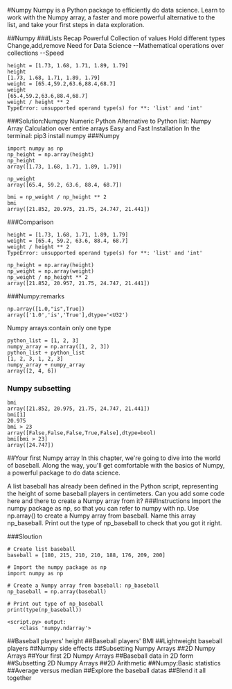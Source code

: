 #Numpy
Numpy is a Python package to efficiently do data science. Learn to work with the Numpy array, a faster and more powerful alternative to the list, and take your first steps in data exploration.

##Numpy
###Lists Recap
Powerful
Collection of values
Hold different types
Change,add,remove
Need for Data Science
--Mathematical operations over collections
--Speed
```
height = [1.73, 1.68, 1.71, 1.89, 1.79]
height
[1.73, 1.68, 1.71, 1.89, 1.79]
weight = [65.4,59.2,63.6,88.4,68.7]
weight
[65.4,59.2,63.6,88.4,68.7]
weight / height ** 2
TypeError: unsupported operand type(s) for **: 'list' and 'int'
```
###Solution:Numppy
Numeric Python
Alternative to Python list: Numpy Array
Calculation over entire arrays
Easy and Fast
Installation
In the terminal: pip3 install numpy
###Numpy
```
import numpy as np
np_height = np.array(height)
np_height
array([1.73, 1.68, 1.71, 1.89, 1.79])

np_weight
array([65.4, 59.2, 63.6, 88.4, 68.7])

bmi = np_weight / np_height ** 2
bmi
array([21.852, 20.975, 21.75, 24.747, 21.441])

```
###Comparison
```
height = [1.73, 1.68, 1.71, 1.89, 1.79]
weight = [65.4, 59.2, 63.6, 88.4, 68.7]
weight / height ** 2
TypeError: unsupported operand type(s) for **: 'list' and 'int'

np_height = np.array(height)
np_weight = np.array(weight)
np_weight / np_height ** 2
array([21.852, 20.957, 21.75, 24.747, 21.441])
```
###Numpy:remarks
```
np.array([1.0,"is",True])
array(['1.0','is','True'],dtype='<U32')
```
Numpy arrays:contain only one type
```
python_list = [1, 2, 3]
numpy_array = np.array([1, 2, 3])
python_list + python_list
[1, 2, 3, 1, 2, 3]
numpy_array + numpy_array
array([2, 4, 6])
```
### Numpy subsetting
```
bmi
array([21.852, 20.975, 21.75, 24.747, 21.441])
bmi[1]
20.975
bmi > 23
array([False,False,False,True,False],dtype=bool)
bmi[bmi > 23]
array([24.747])
```

##Your first Numpy array
In this chapter, we're going to dive into the world of baseball. Along the way, you'll get comfortable with the basics of Numpy, a powerful package to do data science.

A list baseball has already been defined in the Python script, representing the height of some baseball players in centimeters. Can you add some code here and there to create a Numpy array from it?
###Instructions
Import the numpy package as np, so that you can refer to numpy with np.
Use np.array() to create a Numpy array from baseball. Name this array np_baseball.
Print out the type of np_baseball to check that you got it right.

###Sloution
```
# Create list baseball 
baseball = [180, 215, 210, 210, 188, 176, 209, 200]

# Import the numpy package as np
import numpy as np

# Create a Numpy array from baseball: np_baseball
np_baseball = np.array(baseball)

# Print out type of np_baseball
print(type(np_baseball))

<script.py> output:
    <class 'numpy.ndarray'>

```


##Baseball players' height
##Baseball players' BMI
##Lightweight baseball players
##Numpy side effects
##Subsetting Numpy Arrays
##2D Numpy Arrays
##Your first 2D Numpy Arrays
##Baseball data in 2D form
##Subsetting 2D Numpy Arrays
##2D Arithmetic
##Numpy:Basic statistics
##Average versus median
##Explore the baseball datas
##Blend it all together
